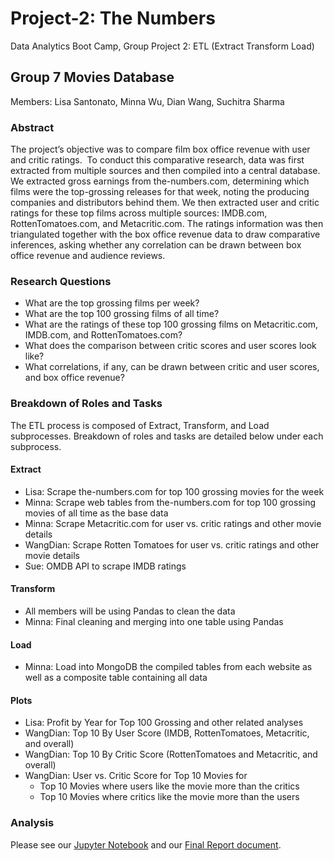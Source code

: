 # Project-2: The Numbers
Data Analytics Boot Camp, Group Project 2: ETL (Extract Transform Load)

## Group 7 Movies Database 
Members: Lisa Santonato, Minna Wu, Dian Wang, Suchitra Sharma
 
### Abstract
The project’s objective was to compare film box office revenue with user and critic ratings.  To conduct this comparative research, data was first extracted from multiple sources and then compiled into a central database. We extracted gross earnings from the-numbers.com, determining which films were the top-grossing releases for that week, noting the producing companies and distributors behind them. We then extracted user and critic ratings for these top films across multiple sources: IMDB.com, RottenTomatoes.com, and Metacritic.com. The ratings information was then triangulated together with the box office revenue data to draw comparative inferences, asking whether any correlation can be drawn between box office revenue and audience reviews.  

### Research Questions
* What are the top grossing films per week? 
* What are the top 100 grossing films of all time?
* What are the ratings of these top 100 grossing films on Metacritic.com, IMDB.com, and RottenTomatoes.com?
* What does the comparison between critic scores and user scores look like?
* What correlations, if any, can be drawn between critic and user scores, and box office revenue? 
 
### Breakdown of Roles and Tasks
The ETL process is composed of Extract, Transform, and Load subprocesses. Breakdown of roles and tasks are detailed below under each subprocess.

#### Extract
* Lisa: Scrape the-numbers.com for top 100 grossing movies for the week
*	Minna: Scrape web tables from the-numbers.com for top 100 grossing movies of all time as the base data
*	Minna: Scrape Metacritic.com for user vs. critic ratings and other movie details
*	WangDian: Scrape Rotten Tomatoes for user vs. critic ratings and other movie details
*	Sue: OMDB API to scrape IMDB ratings

#### Transform
* All members will be using Pandas to clean the data
* Minna: Final cleaning and merging into one table using Pandas

#### Load
* Minna: Load into MongoDB the compiled tables from each website as well as a composite table containing all data

#### Plots
- Lisa: Profit by Year for Top 100 Grossing and other related analyses
- WangDian: Top 10 By User Score (IMDB, RottenTomatoes, Metacritic, and overall)
- WangDian: Top 10 By Critic Score (RottenTomatoes and Metacritic, and overall)
- WangDian: User vs. Critic Score for Top 10 Movies for 
    * Top 10 Movies where users like the movie more than the critics
    * Top 10 Movies where critics like the movie more than the users

### Analysis
Please see our [Jupyter Notebook](./final.ipynb) and our [Final Report document](./FinalProjectReport.docx).

